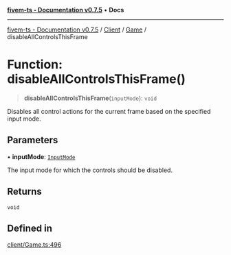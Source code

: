 [**fivem-ts - Documentation v0.7.5**](../../../../../README.md) • **Docs**

***

[fivem-ts - Documentation v0.7.5](../../../../../README.md) / [Client](../../../README.md) / [Game](../README.md) / disableAllControlsThisFrame

# Function: disableAllControlsThisFrame()

> **disableAllControlsThisFrame**(`inputMode`): `void`

Disables all control actions for the current frame based on the specified input mode.

## Parameters

• **inputMode**: [`InputMode`](../../../enumerations/InputMode.md)

The input mode for which the controls should be disabled.

## Returns

`void`

## Defined in

[client/Game.ts:496](https://github.com/Purpose-Dev/fivem-ts/blob/main/src/client/Game.ts#L496)
